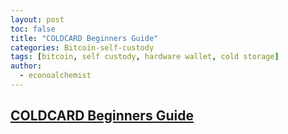 ```yaml
---
layout: post
toc: false
title: "COLDCARD Beginners Guide"
categories: Bitcoin-self-custody
tags: [bitcoin, self custody, hardware wallet, cold storage]
author:
  - econoalchemist
---
```


## [COLDCARD Beginners Guide](https://econoalchemist.github.io/COLDCARD-UltraQuick/)
